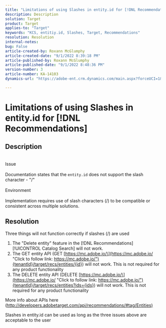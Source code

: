 ```yaml
---
title: "Limitations of using Slashes in entity.id for [!DNL Recommendations]"
description: Description
solution: Target
product: Target
applies-to: "Target"
keywords: "KCS, entitiy.id, Slashes, Target, Recommendations"
resolution: Resolution
internal-notes: 
bug: False
article-created-by: Roxann McGlumphy
article-created-date: "9/1/2022 8:39:18 PM"
article-published-by: Roxann McGlumphy
article-published-date: "9/1/2022 8:48:36 PM"
version-number: 3
article-number: KA-14103
dynamics-url: "https://adobe-ent.crm.dynamics.com/main.aspx?forceUCI=1&pagetype=entityrecord&etn=knowledgearticle&id=05f7ab20-362a-ed11-9db1-002248086a27"

---
```

# Limitations of using Slashes in entity.id for [!DNL Recommendations]

## Description

<br>Issue<br><br>
Documentation states that the `entity.id` does not support the slash character - "/"
<br><br>Environment<br><br>
Implementation requires use of slash characters (/) to be compatible or consistent across multiple solutions.


## Resolution


Three things will not function correctly if slashes (/) are used

1. The "Delete entity" feature in the [!DNL Recommendations] [!UICONTROL Catalog Search] will not work.
2. The GET entity API (GET [https://mc.adobe.io/\](https://mc.adobe.io/ "Click to follow link: https://mc.adobe.io/"){tenantId}/target/recs/entities/{id}) will not work. This is not required for any product functionality
3. The DELETE entity API (DELETE [https://mc.adobe.io/\](https://mc.adobe.io/ "Click to follow link: https://mc.adobe.io/"){tenantId}/target/recs/entities?ids={ids}) will not work. This is not required for any product functionality


More info about APIs here ([http://developers.adobetarget.com/api/recommendations/#tag/Entities)](http://developers.adobetarget.com/api/recommendations/#tag/Entities%29 "Click to follow link: http://developers.adobetarget.com/api/recommendations/#tag/Entities)")

Slashes in entity.id can be used as long as the three issues above are acceptable to the user
